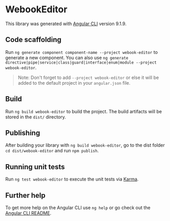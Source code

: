 # WebookEditor

This library was generated with [Angular CLI](https://github.com/angular/angular-cli) version 9.1.9.

## Code scaffolding

Run `ng generate component component-name --project webook-editor` to generate a new component. You can also use `ng generate directive|pipe|service|class|guard|interface|enum|module --project webook-editor`.
> Note: Don't forget to add `--project webook-editor` or else it will be added to the default project in your `angular.json` file. 

## Build

Run `ng build webook-editor` to build the project. The build artifacts will be stored in the `dist/` directory.

## Publishing

After building your library with `ng build webook-editor`, go to the dist folder `cd dist/webook-editor` and run `npm publish`.

## Running unit tests

Run `ng test webook-editor` to execute the unit tests via [Karma](https://karma-runner.github.io).

## Further help

To get more help on the Angular CLI use `ng help` or go check out the [Angular CLI README](https://github.com/angular/angular-cli/blob/master/README.md).
